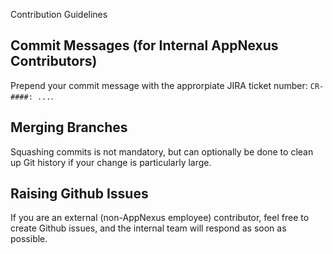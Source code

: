 Contribution Guidelines

## Commit Messages (for Internal AppNexus Contributors)

Prepend your commit message with the approrpiate JIRA ticket number: `CR-####: ...`.

## Merging Branches

Squashing commits is not mandatory, but can optionally be done to clean up Git history if your change is particularly large.

## Raising Github Issues 

If you are an external (non-AppNexus employee) contributor, feel free to create Github issues, and the internal team will respond as soon as possible.
